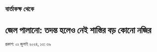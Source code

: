 ## বার্তাকক্ষ থেকে

# জেল পালানো: তদন্ত হলেও নেই শাস্তির বড় কোনো নজির

প্রকাশ: ০১ জুলাই ২০২৪, ১৩: ৩৯
